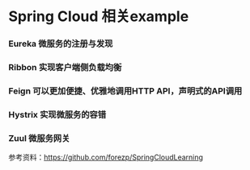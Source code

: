 # Spring Cloud 相关example

### Eureka 微服务的注册与发现
### Ribbon 实现客户端侧负载均衡
### Feign 可以更加便捷、优雅地调用HTTP API，声明式的API调用
### Hystrix 实现微服务的容错
### Zuul 微服务网关

参考资料：https://github.com/forezp/SpringCloudLearning
